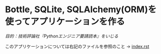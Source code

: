 # Bottle, SQLite, SQLAlchemy(ORM)を使ってアプリケーションを作る

*目的：技術評論社『Pythonエンジニア要請読本』をいじる*

このアプリケーションについては右記のファイルを参照のこと → 
[index.rst](https://github.com/sasaken555/sa-bottle-sqlite/blob/master/index.rst)
